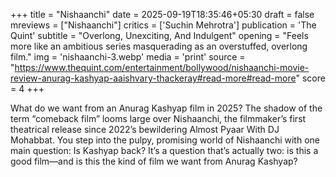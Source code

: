 +++
title = "Nishaanchi"
date = 2025-09-19T18:35:46+05:30
draft = false
mreviews = ["Nishaanchi"]
critics = ['Suchin Mehrotra']
publication = 'The Quint'
subtitle = "Overlong, Unexciting, And Indulgent"
opening = "Feels more like an ambitious series masquerading as an overstuffed, overlong film."
img = 'nishaanchi-3.webp'
media = 'print'
source = "https://www.thequint.com/entertainment/bollywood/nishaanchi-movie-review-anurag-kashyap-aaishvary-thackeray#read-more#read-more"
score = 4
+++

What do we want from an Anurag Kashyap film in 2025? The shadow of the term “comeback film” looms large over Nishaanchi, the filmmaker’s first theatrical release since 2022’s bewildering Almost Pyaar With DJ Mohabbat. You step into the pulpy, promising world of Nishaanchi with one main question: Is Kashyap back? It’s a question that’s actually two: is this a good film—and is this the kind of film we want from Anurag Kashyap?

